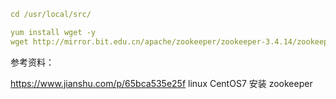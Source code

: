 ```yaml
cd /usr/local/src/

yum install wget -y
wget http://mirror.bit.edu.cn/apache/zookeeper/zookeeper-3.4.14/zookeeper-3.4.14.tar.gz
```

参考资料：

https://www.jianshu.com/p/65bca535e25f  linux CentOS7 安装 zookeeper
